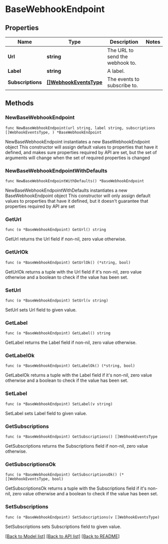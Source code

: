 # BaseWebhookEndpoint

## Properties

Name | Type | Description | Notes
------------ | ------------- | ------------- | -------------
**Url** | **string** | The URL to send the webhook to. | 
**Label** | **string** | A label. | 
**Subscriptions** | [**[]WebhookEventsType**](WebhookEventsType.md) | The events to subscribe to. | 

## Methods

### NewBaseWebhookEndpoint

`func NewBaseWebhookEndpoint(url string, label string, subscriptions []WebhookEventsType, ) *BaseWebhookEndpoint`

NewBaseWebhookEndpoint instantiates a new BaseWebhookEndpoint object
This constructor will assign default values to properties that have it defined,
and makes sure properties required by API are set, but the set of arguments
will change when the set of required properties is changed

### NewBaseWebhookEndpointWithDefaults

`func NewBaseWebhookEndpointWithDefaults() *BaseWebhookEndpoint`

NewBaseWebhookEndpointWithDefaults instantiates a new BaseWebhookEndpoint object
This constructor will only assign default values to properties that have it defined,
but it doesn't guarantee that properties required by API are set

### GetUrl

`func (o *BaseWebhookEndpoint) GetUrl() string`

GetUrl returns the Url field if non-nil, zero value otherwise.

### GetUrlOk

`func (o *BaseWebhookEndpoint) GetUrlOk() (*string, bool)`

GetUrlOk returns a tuple with the Url field if it's non-nil, zero value otherwise
and a boolean to check if the value has been set.

### SetUrl

`func (o *BaseWebhookEndpoint) SetUrl(v string)`

SetUrl sets Url field to given value.


### GetLabel

`func (o *BaseWebhookEndpoint) GetLabel() string`

GetLabel returns the Label field if non-nil, zero value otherwise.

### GetLabelOk

`func (o *BaseWebhookEndpoint) GetLabelOk() (*string, bool)`

GetLabelOk returns a tuple with the Label field if it's non-nil, zero value otherwise
and a boolean to check if the value has been set.

### SetLabel

`func (o *BaseWebhookEndpoint) SetLabel(v string)`

SetLabel sets Label field to given value.


### GetSubscriptions

`func (o *BaseWebhookEndpoint) GetSubscriptions() []WebhookEventsType`

GetSubscriptions returns the Subscriptions field if non-nil, zero value otherwise.

### GetSubscriptionsOk

`func (o *BaseWebhookEndpoint) GetSubscriptionsOk() (*[]WebhookEventsType, bool)`

GetSubscriptionsOk returns a tuple with the Subscriptions field if it's non-nil, zero value otherwise
and a boolean to check if the value has been set.

### SetSubscriptions

`func (o *BaseWebhookEndpoint) SetSubscriptions(v []WebhookEventsType)`

SetSubscriptions sets Subscriptions field to given value.



[[Back to Model list]](../README.md#documentation-for-models) [[Back to API list]](../README.md#documentation-for-api-endpoints) [[Back to README]](../README.md)



